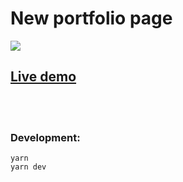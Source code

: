 # New portfolio page

<a href="https://imatte.ru" target="_blank"><img src="https://i.im.ge/2022/08/25/Oju4Ah.Screenshot-2022-08-25-at-13-39-45.png" /></a>

## [Live demo](http://imatte.ru)

<br><br>

### Development:

```
yarn
yarn dev
```
